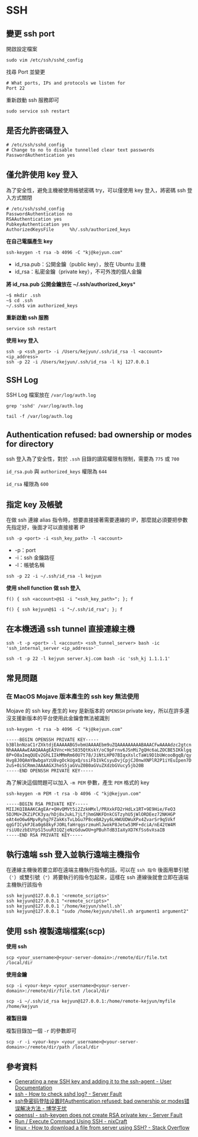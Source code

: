 # SSH

## 變更 ssh port

開啟設定檔案

```shell
sudo vim /etc/ssh/sshd_config
```

找尋 Port 並變更

```shell
# What ports, IPs and protocols we listen for
Port 22
```

重新啟動 ssh 服務即可

```shell
sudo service ssh restart
```

## 是否允許密碼登入

```shell
# /etc/ssh/sshd_config
# Change to no to disable tunnelled clear text passwords
PasswordAuthentication yes
```

## 僅允許使用 key 登入

為了安全性，避免主機被使用帳號密碼 try，可以僅使用 key 登入，將密碼 ssh 登入方式關閉

```shell
# /etc/ssh/sshd_config
PasswordAuthentication no
RSAAuthentication yes
PubkeyAuthentication yes
AuthorizedKeysFile      %h/.ssh/authorized_keys
```

**在自己電腦產生 key**

```shell
ssh-keygen -t rsa -b 4096 -C "kj@kejyun.com"
```

* id_rsa.pub：公開金鑰（public key），放在 Ubuntu 主機
* id_rsa：私密金鑰（private key），不可外洩的個人金鑰


**將 id_rsa.pub 公開金鑰放在 ~/.ssh/authorized_keys***

```shell
~$ mkdir .ssh
~$ cd .ssh
~/.ssh$ vim authorized_keys
```

**重新啟動 ssh 服務**

```shell
service ssh restart
```

**使用 key 登入**

```shell
ssh -p <ssh_port> -i /Users/kejyun/.ssh/id_rsa -l <account> <ip_address>
ssh -p 22 -i /Users/kejyun/.ssh/id_rsa -l kj 127.0.0.1
```

## SSH Log

SSH Log 檔案放在 `/var/log/auth.log`

```shell
grep 'sshd' /var/log/auth.log

tail -f /var/log/auth.log
```


## Authentication refused: bad ownership or modes for directory

ssh 登入為了安全性，對於 `.ssh` 目錄的讀寫權限有限制，需要為 `775` 或 `700`

`id_rsa.pub` 與 `authorized_keys` 權限為 `644`

`id_rsa` 權限為 `600`


## 指定 key 及帳號

在做 ssh 連線 alias 指令時，想要直接接著需要連線的 IP，那麼就必須要把參數先指定好，後面才可以直接接著 IP

```shell
ssh -p <port> -i <ssh_key_path> -l <account>
```

* -p：port
* -i：ssh 金鑰路徑
* -l：帳號名稱

```shell
ssh -p 22 -i ~/.ssh/id_rsa -l kejyun
```

**使用 shell function 做 ssh 登入**

```shell
f() { ssh <account>@$1 -i "<ssh_key_path>"; }; f
```

```shell
f() { ssh kejyun@$1 -i "~/.ssh/id_rsa"; }; f
```

## 在本機透過 ssh tunnel 直接連線主機

```shell
ssh -t -p <port> -l <account> <ssh_tunnel_server> bash -ic 'ssh_internal_server <ip_address>'
```

```shell
ssh -t -p 22 -l kejyun server.kj.com bash -ic 'ssh_kj 1.1.1.1'
```


## 常見問題

### 在 MacOS Mojave 版本產生的 ssh key 無法使用

Mojave 的 ssh key 產生的 key 是新版本的 `OPENSSH` private key，所以在許多還沒支援新版本的平台使用此金鑰會無法被識別

```
ssh-keygen -t rsa -b 4096 -C "kj@kejyun.com"
```

```
-----BEGIN OPENSSH PRIVATE KEY-----
b3BlbnNzaC1rZXktdjEAAAAABG5vbmUAAAAEbm9uZQAAAAAAAAABAAACFwAAAAdzc2gtcn
NhAAAAAwEAAQAAAgEA3Vnc+Hc5835QtKskY/oC9pFrnv6JSnMi7gQHc6aLZOCBE5IKklgq
8P+O8aImqQUEv2GhLIIkMMmRm60U7t78/JiNtLHP07BIqxXslcTaWi9D1bUWcooBgqB/qy
Hvg8J0QAmYBwbgaYzU8vgOckUgxQ/ssiFb1VkCsyuDvjCpjCJ0nwXNPlR2P1iYEuIpen7D
2uS+0iSCRmmJAAAAGXJheS5jaGVuZ0B0aGVuZXdzbGVucy5jb20B
-----END OPENSSH PRIVATE KEY-----
```

為了解決這個問題可以加入 `-m PEM` 參數，產生 `PEM` 格式的 key

```
ssh-keygen -m PEM -t rsa -b 4096 -C "kj@kejyun.com"
```

```
-----BEGIN RSA PRIVATE KEY-----
MIIJKQIBAAKCAgEAr+QHvQMVt5i2ZzkHMxl/PRXxkFD2rHdLx1RT+9E9Hie/FeO3
5DJMU+ZKZiPCK3ya/hDj8xJukL7jLfjhmGNKFDnkCGTzyhU5jWlORDEez72NKHGP
eAt4eO6w6MpvRyhg7FZakKsTvLbGu7P8ceBA2yy6LHWUUDWuXPx4ZvarSr9q5Vkf
qgGfICykPJEa0g68kyFJORLfaHrqgsrzmuHlJwokP8Jetw53MF+dciA/nE42tW4M
rsiU0zzbEUYpS15uuR31QZjeNzGduwOU+gPBuhTdB3IaXyXD7KfSs6vXsaIB
-----END RSA PRIVATE KEY-----
```


## 執行遠端 ssh 登入並執行遠端主機指令

在連線主機後若要立即在遠端主機執行指令的話，可以在 `ssh 指令` 後面用單引號（`'`）或雙引號（`"`）將要執行的指令包起來，這樣在 ssh 連線後就會立即在遠端主機執行該指令


```shell
ssh kejyun@127.0.0.1 '<remote_scripts>'
ssh kejyun@127.0.0.1 "<remote_scripts>"
ssh kejyun@127.0.0.1 '/home/kejyun/shell.sh'
ssh kejyun@127.0.0.1 "sudo /home/kejyun/shell.sh argument1 argument2"
```


## 使用 ssh 複製遠端檔案(scp)


**使用 ssh**

```
scp <your_username>@<your-server-domain>:/remote/dir/file.txt /local/dir
```

**使用金鑰**

```
scp -i <your-key> <your_username>@<your-server-domain>:/remote/dir/file.txt /local/dir
```

```
scp -i ~/.ssh/id_rsa kejyun@127.0.0.1:/home/remote-kejyun/myfile /home/kejyun
```

**複製目錄**

複製目錄加一個 `-r` 的參數即可

```
scp -r -i <your-key> <your_username>@<your-server-domain>:/remote/dir/path /local/dir
```

## 參考資料
* [Generating a new SSH key and adding it to the ssh-agent - User Documentation](https://help.github.com/articles/generating-a-new-ssh-key-and-adding-it-to-the-ssh-agent/)
* [ssh - How to check sshd log? - Server Fault](https://serverfault.com/questions/130482/how-to-check-sshd-log)
* [ssh免密码登陆设置时Authentication refused: bad ownership or modes错误解决方法 - 博学无忧](https://www.bo56.com/ssh%E5%85%8D%E5%AF%86%E7%A0%81%E7%99%BB%E9%99%86%E8%AE%BE%E7%BD%AE%E6%97%B6authentication-refused-bad-ownership-or-modes%E9%94%99%E8%AF%AF%E8%A7%A3%E5%86%B3%E6%96%B9%E6%B3%95/)
* [openssl - ssh-keygen does not create RSA private key - Server Fault](https://serverfault.com/questions/939909/ssh-keygen-does-not-create-rsa-private-key)
* [Run / Execute Command Using SSH - nixCraft](https://www.cyberciti.biz/faq/unix-linux-execute-command-using-ssh/)
* [linux - How to download a file from server using SSH? - Stack Overflow](https://stackoverflow.com/questions/9427553/how-to-download-a-file-from-server-using-ssh)

